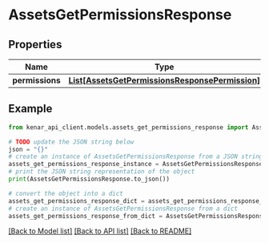 # AssetsGetPermissionsResponse


## Properties

Name | Type | Description | Notes
------------ | ------------- | ------------- | -------------
**permissions** | [**List[AssetsGetPermissionsResponsePermission]**](AssetsGetPermissionsResponsePermission.md) |  | [optional] 

## Example

```python
from kenar_api_client.models.assets_get_permissions_response import AssetsGetPermissionsResponse

# TODO update the JSON string below
json = "{}"
# create an instance of AssetsGetPermissionsResponse from a JSON string
assets_get_permissions_response_instance = AssetsGetPermissionsResponse.from_json(json)
# print the JSON string representation of the object
print(AssetsGetPermissionsResponse.to_json())

# convert the object into a dict
assets_get_permissions_response_dict = assets_get_permissions_response_instance.to_dict()
# create an instance of AssetsGetPermissionsResponse from a dict
assets_get_permissions_response_from_dict = AssetsGetPermissionsResponse.from_dict(assets_get_permissions_response_dict)
```
[[Back to Model list]](../README.md#documentation-for-models) [[Back to API list]](../README.md#documentation-for-api-endpoints) [[Back to README]](../README.md)


